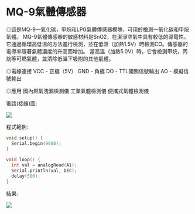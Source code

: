 ﻿# MQ-9氣體傳感器

◎這是MQ-9一氧化碳，甲烷和LPG氣體傳感器模塊，可用於檢測一氧化碳和甲烷氣體。
  MQ-9氣體傳感器的敏感材料是SnO2，在潔淨空氣中具有較低的導電性。
  它通過循環高低溫的方法進行檢測，並在低溫（加熱1.5V）時檢測CO。傳感器的電導率隨著氣體濃度的升高而增加。
  當高溫（加熱5.0V）時，它會檢測甲烷，丙烷等可燃氣體，並清除低溫下吸附的其他氣體。

◎電線連接
VCC  - 正極（5V）
GND  - 負極
DO  -  TTL開關信號輸出
AO  - 模擬信號輸出

◎應用
國內燃氣洩漏檢測儀
工業氣體檢測儀
便攜式氣體檢測儀


電路(接線)圖:

![](~@sensors/MQ9/MQ9.jpg)

程式範例:
```cpp
void setup() {
  Serial.begin(9600);  
}
 
void loop() {
  int val = analogRead(A1);
  Serial.println(val, DEC);
  delay(500);
}
```

結果:

![](~@sensors/MQ9/MQ9S.jpg)


